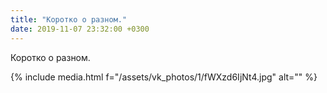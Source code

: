 ```yaml
---
title: "Коротко о разном."
date: 2019-11-07 23:32:00 +0300
---
```


Коротко о разном.

{% include media.html f="/assets/vk_photos/1/fWXzd6IjNt4.jpg" alt="" %}
